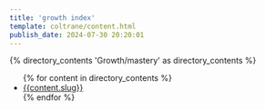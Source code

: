 ```yaml
---
title: 'growth index'
template: coltrane/content.html
publish_date: 2024-07-30 20:20:01
---
```



{% directory_contents 'Growth/mastery' as directory_contents %}
<ul>
{% for content in directory_contents %}
    <li><a href="/{{content.slug}}/">{{content.slug}}</a></li>
    {% endfor %}
</ul>

